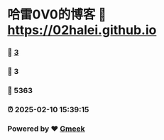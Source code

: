 # 哈雷0V0的博客 :link: https://02halei.github.io 
### :page_facing_up: [3](https://02halei.github.io/tag.html) 
### :speech_balloon: 3 
### :hibiscus: 5363 
### :alarm_clock: 2025-02-10 15:39:15 
### Powered by :heart: [Gmeek](https://github.com/Meekdai/Gmeek)
